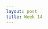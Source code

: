```yaml
---
layout: post
title: Week 14
---
```

<!--
This is the last blog post that you will write for this class. This is a chance to reflect on what you did.
Go back to your first two blog posts. They asked you to write about
why you decided to take a course in open source software.
what types of contributions you thought would be suitable choices for you to make as your first contributions
to an open source project, and
what types of projects interest you and how you saw your relationship to them.
Did the course meet your expectations? What was different than you expected? 
How would you change what you wrote with respect to the last two questions (from Blog Post 2?)
-->
